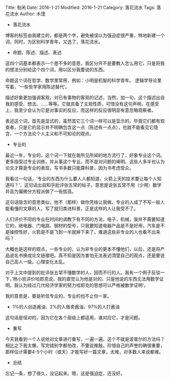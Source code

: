 Title: 有闲
Date: 2016-1-21
Modified: 2016-1-21
Category: 落花流水
Tags: 落花流水
Author: 木馍

- 落花流水

博客的标签由我建立的，都是两个字，避免被误以为强迫症很严重，特地新建一个词，同时，为区别科学青年，又选了，落花流水。

- 命题、陈述、描述、表述

这四个词基本都表示一个差不多的意思，我区分开不是要教人怎么用它，只是将我的想法分别给这个四个词，用以区分我要说的东西。

命题这个词在哲学、数学里常用，例如：小明是机智的科学青年。   逻辑学导论里写着，‘一些哲学家用陈述替代’。

描述好象更加强调客观，对已有事物的客观的记述，当然，加一句，这个描述出自我的感受、想法、……等等。它就具备了主观性质，可惜没有这句声明，在感受上，我至少会认为它是对事实的反应，而这样的反应很明显有意忽略观察者。

表述这个词，首先是显式的，虽然其它三个词一样可以是显示的，毕竟它们都有观查者，只是它的显示并不明确包含这一点（陈述有一点点），也就不能看见它隐含，一个方法论个人主义和不可知论的观点。

- 专业的

最近一年，专业的，这个词一下就在我所见所闻的地方流行了，好象专业这个词。更多指受过专业训练，并从事这个专业，而不是对问题的阐明。这些人多半也认为论文才算是专业的表现，写书多数只能算科普，因为书考虑受众。

我看过一句话，‘专业的东西为什么要人人都知道，火箭上天的技术要让每个人知道吗？’，这句话出自知乎批评张五常的帖子。意思是说张五常不用（少用）数学并且为偏微分方程派做了一些拔高。

这句话隐含的意思类似，他不（那样）做你凭啥让我做。专业的人成了不写一般人能看懂的文章的人，写了就归类进科普，正是这样的人让我受不了。

人们评价不同的专业在时间的调教下有不同的方法，电子，机械，我并不需要知道它的，继电器、门电路、钢材的型号，只我要知道电器产品是不是好用，汽车是不是操控性好，火箭是不是飞到一半就掉下来了。难道这些非专业的人也看不出来吗？

大概也是这样的观点，一些专业的，认为非专业的更本不懂他们，以后，还是将产品说名书换成论文链接吧。真不知是因为害怕无法表述清楚自己的观点，还是要说自己高人一级。心理变化太乱。

对于上文中提到的批评张五常不懂数学的人，因而不行的人。我有一个例子反驳一下，’杨小凯评价哈耶克说，我的直觉认为他是对的，只是他说的东西无法用数学证明。我认为经过几代经济学家的努力哈耶克的思想可以严格被数学证明‘。

我的意思是，要是听信专业的，专业的也不止你一家。

- 1%的人创造酱油、2%的人贩卖酱油、97%的人打酱油

这句话是恒对的，因为它在各个层级上都适用，谁对应它，才是问题。

- 重写

今天我看到一个人说他对文章进行重写，一遍一遍。这个不就是波普尔的方法吗？相比之下我太懒，写完错别字都怕改，不要说推敲。珍惜自己的声誉的确很重要，那样估计需要4-5个小时（或天）才能写好一篇文章，太难，对多数人来说都难。

- 总结

忘记一条，想了很久，没记起来。嗯，这是强迫症，还没好。